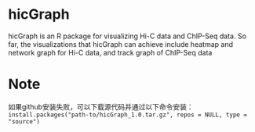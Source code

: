 # hicGraph
hicGraph is an R package for visualizing Hi-C data and ChIP-Seq data.
So far, the visualizations that hicGraph can achieve include heatmap and network graph for Hi-C data, and track graph of ChIP-Seq data



# Note
如果github安装失败，可以下载源代码并通过以下命令安装：
`install.packages("path-to/hicGraph_1.0.tar.gz", repos = NULL, type = "source")`
